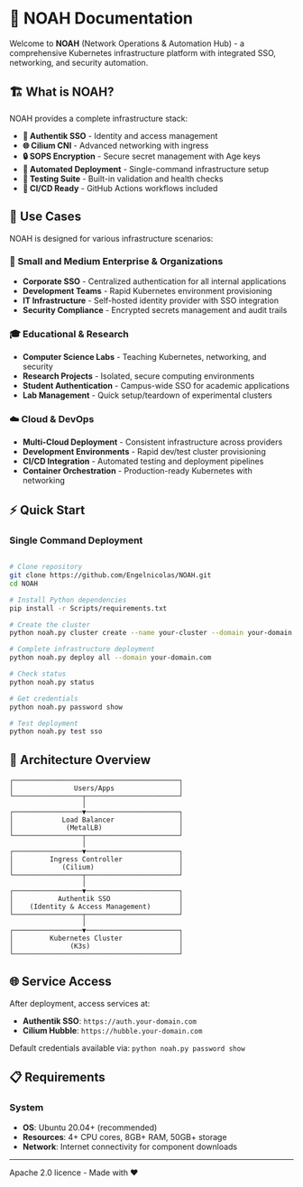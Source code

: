 # 🚀 NOAH Documentation

Welcome to **NOAH** (Network Operations & Automation Hub) - a comprehensive Kubernetes infrastructure platform with integrated SSO, networking, and security automation.


## 🏗️ **What is NOAH?**

NOAH provides a complete infrastructure stack:

- **🔐 Authentik SSO** - Identity and access management
- **🌐 Cilium CNI** - Advanced networking with ingress
- **🔒 SOPS Encryption** - Secure secret management with Age keys
- **🔄 Automated Deployment** - Single-command infrastructure setup
- **🧪 Testing Suite** - Built-in validation and health checks
- **🚀 CI/CD Ready** - GitHub Actions workflows included

## 💼 **Use Cases**

NOAH is designed for various infrastructure scenarios:

### **🏢 Small and Medium Enterprise & Organizations**
- **Corporate SSO** - Centralized authentication for all internal applications
- **Development Teams** - Rapid Kubernetes environment provisioning
- **IT Infrastructure** - Self-hosted identity provider with SSO integration
- **Security Compliance** - Encrypted secrets management and audit trails

### **🎓 Educational & Research**
- **Computer Science Labs** - Teaching Kubernetes, networking, and security
- **Research Projects** - Isolated, secure computing environments
- **Student Authentication** - Campus-wide SSO for academic applications
- **Lab Management** - Quick setup/teardown of experimental clusters

### **☁️ Cloud & DevOps**
- **Multi-Cloud Deployment** - Consistent infrastructure across providers
- **Development Environments** - Rapid dev/test cluster provisioning
- **CI/CD Integration** - Automated testing and deployment pipelines
- **Container Orchestration** - Production-ready Kubernetes with networking

## ⚡ **Quick Start**

### **Single Command Deployment**
```bash

# Clone repository
git clone https://github.com/Engelnicolas/NOAH.git
cd NOAH

# Install Python dependencies
pip install -r Scripts/requirements.txt

# Create the cluster
python noah.py cluster create --name your-cluster --domain your-domain.com

# Complete infrastructure deployment
python noah.py deploy all --domain your-domain.com

# Check status
python noah.py status

# Get credentials
python noah.py password show

# Test deployment
python noah.py test sso
```

## 🎯 **Architecture Overview**

```
┌─────────────────────────────────────────┐
│               Users/Apps                │
└─────────────────┬───────────────────────┘
                  │
┌─────────────────▼───────────────────────┐
│            Load Balancer                │
│             (MetalLB)                   │
└─────────────────┬───────────────────────┘
                  │
┌─────────────────▼───────────────────────┐
│         Ingress Controller              │
│            (Cilium)                     │
└─────────────────┬───────────────────────┘
                  │
┌─────────────────▼───────────────────────┐
│           Authentik SSO                 │
│    (Identity & Access Management)       │
└─────────────────┬───────────────────────┘
                  │
┌─────────────────▼───────────────────────┐
│         Kubernetes Cluster              │
│              (K3s)                      │
└─────────────────────────────────────────┘
```

## 🌐 **Service Access**

After deployment, access services at:

- **Authentik SSO**: `https://auth.your-domain.com`
- **Cilium Hubble**: `https://hubble.your-domain.com`

Default credentials available via: `python noah.py password show`

## 📋 **Requirements**

### **System**
- **OS**: Ubuntu 20.04+ (recommended)
- **Resources**: 4+ CPU cores, 8GB+ RAM, 50GB+ storage
- **Network**: Internet connectivity for component downloads

---
Apache 2.0 licence - Made with ❤️